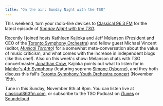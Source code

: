 ```yaml
---
title: "On the air: Sunday Night with the TSO"
---
```


This weekend, turn your radio-like devices to [Classical 96.3 FM](http://www.classical963fm.com/) for the latest episode of [*Sunday Night with the TSO*](http://www.classical963fm.com/shows/sunday-night-with-the-tso/). 

Recently I joined hosts Kathleen Kajioka and Jeff Melanson (President and CEO of the [Toronto Symphony Orchestra](/scene/companies/toronto-symphony-orchestra/)) and fellow guest Michael Vincent (editor, [*Musical Toronto*](http://www.musicaltoronto.org/mt-staff-and-writers/)) for a somewhat meta-conversation about the value of music criticism, and what comes with the increase in independent blogs (like this one!). Also on this week's show: Melanson chats with TSO concertmaster [Jonathan Crow](http://www.tso.ca/en-ca/About-the-TSO/Members-of-the-Orchestra/Musician/Jonathan-Crow.aspx), Kajioka points out what to listen for in [Mahler's 4th Symphony](http://www.tso.ca/en-ca/concerts-and-tickets/2015-2016-Season/EventDetails/Mahler-Symphony-4.aspx) (featuring soprano [Simone Osborne](/scene/people/simone-osborne/)), and they both discuss this fall's [Toronto Symphony Youth Orchestra concert](http://www.tso.ca/en-ca/concerts-and-tickets/2015-2016-Season/EventDetails/Toronto-Symphony-Youth-Orchestra-Fall-Concert.aspx) (November 15th).    

Tune in this Sunday, November 8th at 8pm. You can listen live at [classical863fm.com](http://www.classical963fm.com/), or subscribe to the TSO Podcast on [iTunes](https://itunes.apple.com/ca/podcast/the-tso-podcast/id982016112?mt=2) or [Soundcloud](https://soundcloud.com/torontosymphony).
